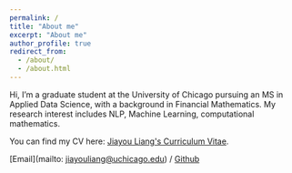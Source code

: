 ```yaml
---
permalink: /
title: "About me"
excerpt: "About me"
author_profile: true
redirect_from: 
  - /about/
  - /about.html
---
```


Hi, I’m a graduate student at the University of Chicago pursuing an MS in Applied Data Science, with a background in Financial Mathematics. My research interest includes NLP, Machine Learning, computational mathematics.

You can find my CV here: [Jiayou Liang's Curriculum Vitae](../files/Jiayou(Rick)%20Liang_Resume.pdf).

[Email](mailto: jiayouliang@uchicago.edu) / [Github](https://github.com/rickliang-JY) 